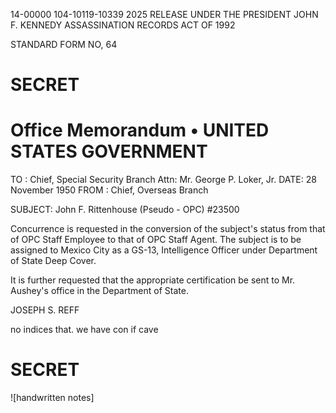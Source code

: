 14-00000
104-10119-10339
2025 RELEASE UNDER THE PRESIDENT JOHN F. KENNEDY ASSASSINATION RECORDS ACT OF 1992

STANDARD FORM NO, 64

# SECRET

# Office Memorandum • UNITED STATES GOVERNMENT

TO : Chief, Special Security Branch
Attn: Mr. George P. Loker, Jr.
DATE: 28 November 1950
FROM : Chief, Overseas Branch

SUBJECT: John F. Rittenhouse (Pseudo - OPC)
#23500

Concurrence is requested in the conversion of the subject's status
from that of OPC Staff Employee to that of OPC Staff Agent. The subject is
to be assigned to Mexico City as a GS-13, Intelligence Officer under
Department of State Deep Cover.

It is further requested that the appropriate certification be sent to
Mr. Aushey's office in the Department of State.

JOSEPH S. REFF

no indices that.
we have con if cave

# SECRET

![handwritten notes]
